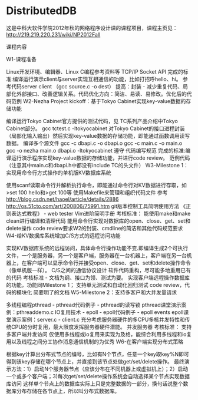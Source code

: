 DistributedDB
====
这是中科大软件学院2012年秋的网络程序设计课的课程项目，课程主页见：http://219.219.220.231/wiki/NP2012Fall

课程内容

W1-课程准备

Linux开发环境、编辑器、Linux C编程参考资料等
TCP/IP Socket API
完成的标准:编译运行演示client与server实现互相通信的功能，比如打招呼hello、hi。
参考代码server client （gcc source.c -o dest）
提高：封装 - 减少重复代码、局部化外部接口、改善逻辑关系。代码优化方向：简洁、易读、易修改。优化后的代码范例
W2-Nezha Project kickoff：基于Tokyo Cabinet实现key-value数据的存储功能

编译运行Tokyo Cabinet官方提供的测试代码，见 TC系列产品介绍中Tokyo Cabinet部分。
gcc tctest.c -ltokyocabinet
对Tokyo Cabinet的接口进程封装（局部化输入输出）然后实现key-value数据的存储功能，即能通过函数调用读写数据。
编译多个源文件
gcc -c dbapi.c -o dbapi.o
gcc -c main.c -o main.o
gcc -o nezha main.o dbapi.o -ltokyocabinet
遵守 代码编写规范
完成的标准:编译运行演示程序实现key-value数据的存储功能，并进行code review。
范例代码（注意其中main.c和dbapi.h中都没有include TC的头文件）
W3-Milestone 1：实现用命令行方式操作的单机版KV数据库系统

使用scanf读取命令行并解析执行命令，即能通过命令行对KV数据进行存取，如>set 100 hello和>get 100等
使用Makefile来管理和组织代码文件 参考 http://blog.csdn.net/haoel/article/details/2886  http://os.51cto.com/art/200806/75991.htm
git版本控制工具简明使用方法
 《正则表达式教程》 -  web tester
 Vim进阶简明手册
考核标准：
能使用make和make clean进行编译和清理代码
能用命令行实现对数据库的open、close、get、set和delete操作
code review要求W2的封装、cmdline的简洁和其他代码规范要求
W4-给KV数据库系统增加C/S方式的远程访问功能

实现KV数据库系统的远程访问，具体命令行操作功能不变.即编译生成2个可执行文件，一个是服务器，另一个是客户端，服务器在一台机器上，客户端在另一台机器上，在客户端可以显示命令行并接受open、close、get、set和delete操作命令（像单机版一样）。
C/S之间的通信协议设计
软件代码重构，尽可能多地重用已有的代码
考核标准 - 文档为纲、接口为领、测试为要。
实现客户端远程操作数据库的功能，功能同Milestone 1；
支持单元测试和自动化回归测试
code review，代码的模块化
简要明了的文档
W5-Milestone 2：支持多客户和大并发量请求

多线程编程pthread -  pthread代码例子 -  pthread的读写锁
pthread课堂演示案例：pthreaddemo.c
 IO复用技术 -  epoll -  epoll代码例子 -  epoll events
epoll课堂演示案例：server.c - client.c
充分考虑服务器硬件的多CPU多核并发特性和传统CPU的分时复用，最大限度发挥服务器硬件潜能。
 并发服务器
考核标准：
支持多客户端并发访问
仅使用多线程或io复用来实现为及格，能综合利用多线程和io复用以及线程之间分工协作消息通信机制的为优秀
W6-在客户端实现分布式策略

根据key计算出分布式节点的编号，比如有N个节点，任意一个key取key%N即可得到该key存储在哪个节点上，并直接到该节点处做get/set/delete操作。
最终演示方法：1）启动N个服务器节点（应该分布在不同机器上或虚拟机上）；2）启动一个或多个客户端；3)每次get/set/delete操作系统会自动选择某个节点实现数据库访问
这样单个节点上的数据库实际上只是完整数据的一部分，换句话说整个数据库分布存储在各节点上，所以叫分布式数据库。
